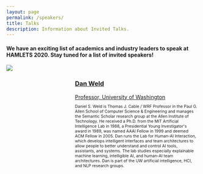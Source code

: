 ```yaml
---
layout: page
permalink: /speakers/
title: Talks
description: Information about Invited Talks.
---
```


#### We have an exciting list of academics and industry leaders to speak at HAMLETS 2020. Stay tuned for a list of invited speakers!

<div class='container2'>
<a href="https://www.cs.washington.edu/people/faculty/weld/">
		<div>
			<img src='https://s3-us-west-2.amazonaws.com/www-cse-public/images/portraits/weld_sm.jpg' class='iconDetails'>
		</div>	
	<div style='margin-left:180px;'>
	<h3>Dan Weld</h3>
	<div style="font-size:1em">Professor, University of Washington</div>
	</div>
</a>
<div style="font-size:.75em; margin-top:10px; margin-left:180px;">
Daniel S. Weld is Thomas J. Cable / WRF Professor in the Paul G. Allen School of Computer Science & Engineering and manages the Semantic Scholar research group at the Allen Institute of Technology. He received a Ph.D. from the MIT Artificial Intelligence Lab in 1988, a Presidential Young Investigator's award in 1989, was named AAAI Fellow in 1999 and deemed ACM Fellow in 2005. Dan runs the Lab for Human-AI Interaction, which develops intelligent interfaces and team architectures to allow people to better understand and control AI tools, assistants, and systems. The lab studies especially explainable machine learning, intelligible AI, and human-AI team architectures. Dan is part of the UW artificial intelligence, HCI, and NLP research groups.
</div>
</div>
